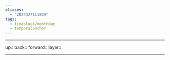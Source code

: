 ```yaml
---
aliases:
  - "2024327111859"
tags:
  - timeblock/monthday
  - temporalanchor
---
```




***

up:: 
back:: 
forward:: 
layer:: 

***

